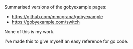 Summarised versions of the gobyexample pages:

- https://github.com/mmcgrana/gobyexample
- https://gobyexample.com/switch

None of this is my work.

I've made this to give myself an easy reference for go code.
